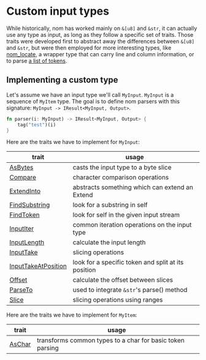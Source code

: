 # Custom input types

While historically, nom has worked mainly on `&[u8]` and `&str`, it can actually
use any type as input, as long as they follow a specific set of traits.
Those traits were developed first to abstract away the differences between
`&[u8]` and `&str`, but were then employed for more interesting types,
like [nom_locate](https://github.com/fflorent/nom_locate), a wrapper type
that can carry line and column information, or to parse
[a list of tokens](https://github.com/Rydgel/monkey-rust/blob/master/lib/parser/mod.rs).

## Implementing a custom type

Let's assume we have an input type we'll call `MyInput`. `MyInput` is a sequence of `MyItem` type.
The goal is to define nom parsers with this signature: `MyInput -> IResult<MyInput, Output>`.

```rust
fn parser(i: MyInput) -> IResult<MyInput, Output> {
    tag("test")(i)
}
```

Here are the traits we have to implement for `MyInput`:

| trait | usage |
|---|---|
| [AsBytes](https://docs.rs/nom/latest/nom/trait.AsBytes.html) | casts the input type to a byte slice |
| [Compare](https://docs.rs/nom/latest/nom/trait.Compare.html) | character comparison operations |
| [ExtendInto](https://docs.rs/nom/latest/nom/trait.ExtendInto.html) |abstracts something which can extend an Extend |
| [FindSubstring](https://docs.rs/nom/latest/nom/trait.FindSubstring.html) | look for a substring in self |
| [FindToken](https://docs.rs/nom/latest/nom/trait.FindToken.html) |look for self in the given input stream |
| [InputIter](https://docs.rs/nom/latest/nom/trait.InputIter.html) | common iteration operations on the input type |
| [InputLength](https://docs.rs/nom/latest/nom/trait.InputLength.html) | calculate the input length |
| [InputTake](https://docs.rs/nom/latest/nom/trait.InputTake.html) | slicing operations |
| [InputTakeAtPosition](https://docs.rs/nom/latest/nom/trait.InputTakeAtPosition.html) | look for a specific token and split at its position |
| [Offset](https://docs.rs/nom/latest/nom/trait.Offset.html) | calculate the offset between slices |
| [ParseTo](https://docs.rs/nom/latest/nom/trait.ParseTo.html) | used to integrate `&str`'s parse() method |
| [Slice](https://docs.rs/nom/latest/nom/trait.Slice.html) | slicing operations using ranges |

Here are the traits we have to implement for `MyItem`:

| trait | usage |
|---|---|
| [AsChar](https://docs.rs/nom/latest/nom/trait.AsChar.html) | transforms common types to a char for basic token parsing |
